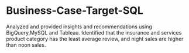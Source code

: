 # Business-Case-Target-SQL
Analyzed and provided insights and recommendations using BigQuery,MySQL and Tableau. Identified that the insurance and services product category has the least average review, and night sales are higher than noon sales.
